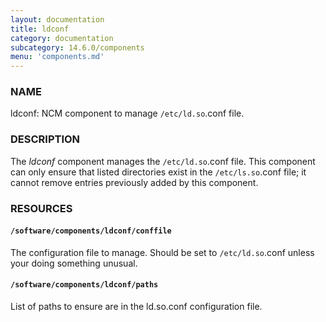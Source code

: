 ```yaml
---
layout: documentation
title: ldconf
category: documentation
subcategory: 14.6.0/components
menu: 'components.md'
---
```

### NAME

ldconf: NCM component to manage `/etc/ld.so`.conf file.

### DESCRIPTION

The _ldconf_ component manages the `/etc/ld.so`.conf file.  This
component can only ensure that listed directories exist in the
`/etc/ls.so`.conf file; it cannot remove entries previously added by
this component.

### RESOURCES

#### `/software/components/ldconf/conffile`

The configuration file to manage.  Should be set to `/etc/ld.so`.conf
unless your doing something unusual. 

#### `/software/components/ldconf/paths`

List of paths to ensure are in the ld.so.conf configuration file. 
